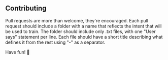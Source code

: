 ## Contributing 

Pull requests are more than welcome, they're encouraged. Each pull request should include a folder with a name that reflects the intent that will be used to train. The folder should include only .txt files, with one "User says" statement per line. Each file should have a short title describing what defines it from the rest using "-" as a separator. 

Have fun! 🐧

